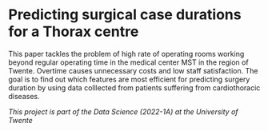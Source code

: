 # Predicting surgical case durations for a Thorax centre

This paper tackles the problem of high rate of operating rooms working beyond regular operating time in the medical center MST in the region of Twente. Overtime causes unnecessary costs and low staff satisfaction. The goal is to find out which features are most efficient for predicting surgery duration by using data colllected from patients suffering from cardiothoracic diseases.

*This project is part of the Data Science (2022-1A) at the University of Twente*
